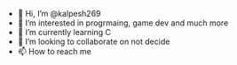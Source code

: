 - 👋 Hi, I’m @kalpesh269
- 👀 I’m interested in progrmaing, game dev and much more
- 🌱 I’m currently learning C
- 💞️ I’m looking to collaborate on not decide
- 📫 How to reach me 

<!---
kalpesh269/kalpesh269 is a ✨ special ✨ repository because its `README.md` (this file) appears on your GitHub profile.
You can click the Preview link to take a look at your changes.
--->
